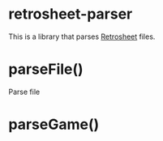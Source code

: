 # retrosheet-parser

This is a library that parses [Retrosheet](https://www.retrosheet.org/) files.

# parseFile()

Parse file

# parseGame()
